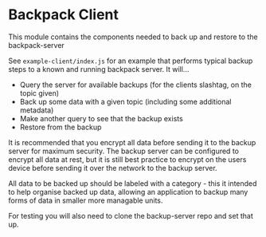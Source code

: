 # Backpack Client

This module contains the components needed to back up and restore to the backpack-server

See `example-client/index.js` for an example that performs typical backup steps to a known and running backpack server. It will...

* Query the server for available backups (for the clients slashtag, on the topic given)
* Back up some data with a given topic (including some additional metadata)
* Make another query to see that the backup exists
* Restore from the backup

It is recommended that you encrypt all data before sending it to the backup server for maximum security. The backup server can be configured to encrypt all data at rest, but it is still best practice to encrypt on the users device before sending it over the network to the backup server.

All data to be backed up should be labeled with a category - this it intended to help organise backed up data, allowing an application to backup many forms of data in smaller more managable units.

For testing you will also need to clone the backup-server repo and set that up.
